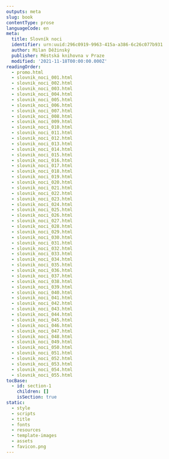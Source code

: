 ```yaml
---
outputs: meta
slug: book
contentType: prose
languageCode: en
meta:
  title: Slovník noci
  identifier: urn:uuid:296c0919-9963-415a-a386-6c26c077b931
  author: Milan Děžinský
  publisher: Městská knihovna v Praze
  modified: '2021-11-18T00:00:00.000Z'
readingOrder:
  - promo.html
  - slovnik_noci_001.html
  - slovnik_noci_002.html
  - slovnik_noci_003.html
  - slovnik_noci_004.html
  - slovnik_noci_005.html
  - slovnik_noci_006.html
  - slovnik_noci_007.html
  - slovnik_noci_008.html
  - slovnik_noci_009.html
  - slovnik_noci_010.html
  - slovnik_noci_011.html
  - slovnik_noci_012.html
  - slovnik_noci_013.html
  - slovnik_noci_014.html
  - slovnik_noci_015.html
  - slovnik_noci_016.html
  - slovnik_noci_017.html
  - slovnik_noci_018.html
  - slovnik_noci_019.html
  - slovnik_noci_020.html
  - slovnik_noci_021.html
  - slovnik_noci_022.html
  - slovnik_noci_023.html
  - slovnik_noci_024.html
  - slovnik_noci_025.html
  - slovnik_noci_026.html
  - slovnik_noci_027.html
  - slovnik_noci_028.html
  - slovnik_noci_029.html
  - slovnik_noci_030.html
  - slovnik_noci_031.html
  - slovnik_noci_032.html
  - slovnik_noci_033.html
  - slovnik_noci_034.html
  - slovnik_noci_035.html
  - slovnik_noci_036.html
  - slovnik_noci_037.html
  - slovnik_noci_038.html
  - slovnik_noci_039.html
  - slovnik_noci_040.html
  - slovnik_noci_041.html
  - slovnik_noci_042.html
  - slovnik_noci_043.html
  - slovnik_noci_044.html
  - slovnik_noci_045.html
  - slovnik_noci_046.html
  - slovnik_noci_047.html
  - slovnik_noci_048.html
  - slovnik_noci_049.html
  - slovnik_noci_050.html
  - slovnik_noci_051.html
  - slovnik_noci_052.html
  - slovnik_noci_053.html
  - slovnik_noci_054.html
  - slovnik_noci_055.html
tocBase:
  - id: section-1
    children: []
    isSection: true
static:
  - style
  - scripts
  - title
  - fonts
  - resources
  - template-images
  - assets
  - favicon.png
---
```

